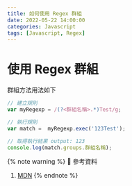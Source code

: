 ```yaml
---
title: 如何使用 Regex 群組
date: 2022-05-22 14:00:00
categories: Javascript
tags: [Javascript, Regex]
---
```


# 使用 Regex 群組
群組方法用法如下
```javascript
// 建立規則
var myRegexp = /(?<群組名稱>.*)Test/g;

// 執行規則
var match =  myRegexp.exec('123Test');

// 取得執行結果 output: 123
console.log(match.groups.群組名稱);
```

<!--more-->

{% note warning %}
📜 參考資料
1. [MDN](https://developer.mozilla.org/en-US/docs/Web/JavaScript/Guide/Regular_Expressions/Groups_and_Ranges)
{% endnote %}